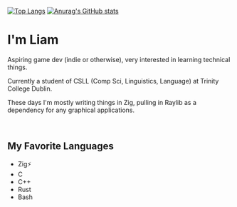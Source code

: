 [![Top Langs](https://github-readme-stats-kappa-puce-82.vercel.app/api/top-langs/?username=Liam-Malone&count_private=true&size_weight=0.5&count_weight=0.5&langs_count=6&layout=compact&hide=roff,HTML,javascript,Scheme,Makefile,CSS,Java,emacs%20lisp&theme=panda&exclude_repo=slstatus,dmenu,dwm,vulnerable-repo,another-gui-app)](https://github.com/anuraghazra/github-readme-stats)
[![Anurag's GitHub stats](https://github-readme-stats-kappa-puce-82.vercel.app/api?username=Liam-Malone&count_private=true&theme=panda&show_icons=true&hide_title=true&rank_icon=github)](https://github.com/anuraghazra/github-readme-stats)


# I'm Liam

Aspiring game dev (indie or otherwise), very interested in learning technical things.

Currently a student of CSLL (Comp Sci, Linguistics, Language) at Trinity College Dublin.

These days I'm mostly writing things in Zig, pulling in Raylib as a dependency for any graphical applications. 

<br>

## My Favorite Languages

- Zig⚡️
- C
- C++
- Rust
- Bash
